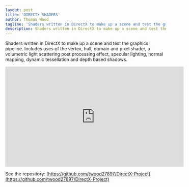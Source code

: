 ```yaml
---
layout: post
title: 'DIRECTX SHADERS'
author: Thomas Wood
tagline: 'Shaders written in DirectX to make up a scene and test the graphics pipeline'
description: Shaders written in DirectX to make up a scene and test the graphics pipeline
---
```


Shaders written in DirectX to make up a scene and test the graphics pipeline. Includes uses of the vertex, hull, domain and pixel shader, a volumetric light scattering post processing effect, specular lighting, normal mapping, dynamic tessellation and depth based shadows.

<iframe width="560" height="315" src="https://www.youtube.com/embed/nhRB9g3zbdk" frameborder="0" allow="accelerometer; autoplay; encrypted-media; gyroscope; picture-in-picture" allowfullscreen></iframe><br/>

See the repository: [https://github.com/twood27897/DirectX-Project](https://github.com/twood27897/DirectX-Project)<br/>
